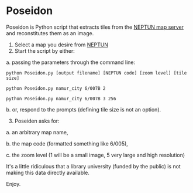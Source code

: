 Poseidon
========

Poseidon is Python script that extracts tiles from the [NEPTUN map server](http://neptun.unamur.be/) and reconstitutes them as an image.

1. Select a map you desire from [NEPTUN](http://neptun.unamur.be/items/browse?collection=30)
2. Start the script by either:

  a. passing the parameters through the command line:

  ```python Poseidon.py [output filename] [NEPTUN code] [zoom level] [tile size]```

  ```python Poseidon.py namur_city 6/007B 2```

  ```python Poseidon.py namur_city 6/007B 3 256```

  b. or, respond to the prompts (defining tile size is not an option).

3. Poseiden asks for:

  a. an arbitrary map name,

  b. the map code (formatted something like 6/005),

  c. the zoom level (1 will be a small image, 5 very large and high resolution)

It's a little ridiculous that a library university (funded by the public) is not making this data directly available.

Enjoy.
